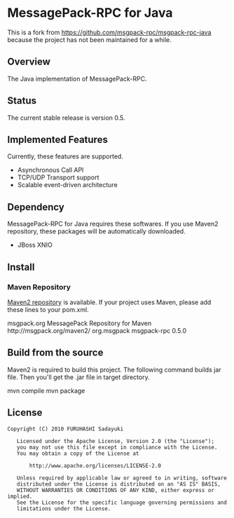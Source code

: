 MessagePack-RPC for Java
========================

This is a fork from https://github.com/msgpack-rpc/msgpack-rpc-java because the project has not been maintained for a while.

## Overview

The Java implementation of MessagePack-RPC.

## Status

The current stable release is version 0.5.

## Implemented Features

Currently, these features are supported.

  - Asynchronous Call API
  - TCP/UDP Transport support
  - Scalable event-driven architecture

## Dependency

MessagePack-RPC for Java requires these softwares.
If you use Maven2 repository, these packages will be automatically downloaded.

  - JBoss XNIO

## Install

### Maven Repository

[Maven2 repository](http://msgpack.org/maven2/) is available.
If your project uses Maven, please add these lines to your pom.xml.

  <repositories>
    <repository>
    <id>msgpack.org</id>
    <name>MessagePack Repository for Maven</name> 
    <url>http://msgpack.org/maven2/</url>
    </repository>
  </repositories>
  <dependencies>
    <dependency>
      <groupId>org.msgpack</groupId>
      <artifactId>msgpack-rpc</artifactId>
      <version>0.5.0</version>
    </dependency>
  </dependencies>

## Build from the source

Maven2 is required to build this project.
The following command builds jar file.
Then you'll get the .jar file in target directory.

  mvn compile
  mvn package

## License

    Copyright (C) 2010 FURUHASHI Sadayuki
    
       Licensed under the Apache License, Version 2.0 (the "License");
       you may not use this file except in compliance with the License.
       You may obtain a copy of the License at
    
           http://www.apache.org/licenses/LICENSE-2.0
    
       Unless required by applicable law or agreed to in writing, software
       distributed under the License is distributed on an "AS IS" BASIS,
       WITHOUT WARRANTIES OR CONDITIONS OF ANY KIND, either express or implied.
       See the License for the specific language governing permissions and
       limitations under the License.
    
